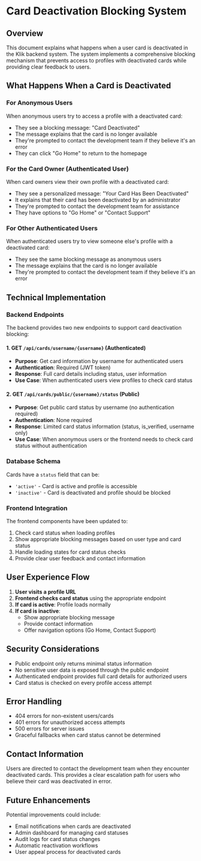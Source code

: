 # Card Deactivation Blocking System

## Overview

This document explains what happens when a user card is deactivated in the Klik backend system. The system implements a comprehensive blocking mechanism that prevents access to profiles with deactivated cards while providing clear feedback to users.

## What Happens When a Card is Deactivated

### For Anonymous Users
When anonymous users try to access a profile with a deactivated card:
- They see a blocking message: "Card Deactivated"
- The message explains that the card is no longer available
- They're prompted to contact the development team if they believe it's an error
- They can click "Go Home" to return to the homepage

### For the Card Owner (Authenticated User)
When card owners view their own profile with a deactivated card:
- They see a personalized message: "Your Card Has Been Deactivated"
- It explains that their card has been deactivated by an administrator
- They're prompted to contact the development team for assistance
- They have options to "Go Home" or "Contact Support"

### For Other Authenticated Users
When authenticated users try to view someone else's profile with a deactivated card:
- They see the same blocking message as anonymous users
- The message explains that the card is no longer available
- They're prompted to contact the development team if they believe it's an error

## Technical Implementation

### Backend Endpoints

The backend provides two new endpoints to support card deactivation blocking:

#### 1. GET `/api/cards/username/{username}` (Authenticated)
- **Purpose**: Get card information by username for authenticated users
- **Authentication**: Required (JWT token)
- **Response**: Full card details including status, user information
- **Use Case**: When authenticated users view profiles to check card status

#### 2. GET `/api/cards/public/{username}/status` (Public)
- **Purpose**: Get public card status by username (no authentication required)
- **Authentication**: None required
- **Response**: Limited card status information (status, is_verified, username only)
- **Use Case**: When anonymous users or the frontend needs to check card status without authentication

### Database Schema

Cards have a `status` field that can be:
- `'active'` - Card is active and profile is accessible
- `'inactive'` - Card is deactivated and profile should be blocked

### Frontend Integration

The frontend components have been updated to:
1. Check card status when loading profiles
2. Show appropriate blocking messages based on user type and card status
3. Handle loading states for card status checks
4. Provide clear user feedback and contact information

## User Experience Flow

1. **User visits a profile URL**
2. **Frontend checks card status** using the appropriate endpoint
3. **If card is active**: Profile loads normally
4. **If card is inactive**: 
   - Show appropriate blocking message
   - Provide contact information
   - Offer navigation options (Go Home, Contact Support)

## Security Considerations

- Public endpoint only returns minimal status information
- No sensitive user data is exposed through the public endpoint
- Authenticated endpoint provides full card details for authorized users
- Card status is checked on every profile access attempt

## Error Handling

- 404 errors for non-existent users/cards
- 401 errors for unauthorized access attempts
- 500 errors for server issues
- Graceful fallbacks when card status cannot be determined

## Contact Information

Users are directed to contact the development team when they encounter deactivated cards. This provides a clear escalation path for users who believe their card was deactivated in error.

## Future Enhancements

Potential improvements could include:
- Email notifications when cards are deactivated
- Admin dashboard for managing card statuses
- Audit logs for card status changes
- Automatic reactivation workflows
- User appeal process for deactivated cards 